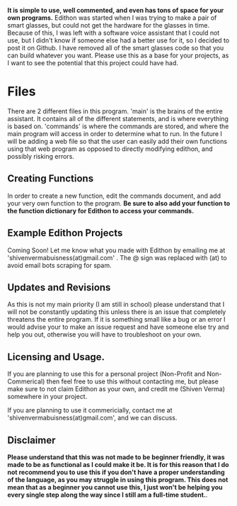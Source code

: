 **It is simple to use, well commented, and even has tons of space for your own programs.** Edithon was started when I was trying to make a pair of smart glasses, but could not get the hardware for the glasses in time. Because of this, I was left with a software voice assistant that I could not use, but I didn't know if someone else had a better use for it, so I decided to post it on Github. I have removed all of the smart glasses code so that you can build whatever you want. Please use this as a base for your projects, as I want to see the potential that this project could have had.


# Files
There are 2 different files in this program. 'main' is the brains of the entire assistant. It contains all of the different statements, and is where everything is based on. 'commands' is where the commands are stored, and where the main program will access in order to determine what to run. In the future I will be adding a web file so that the user can easily add their own functions using that web program as opposed to directly modifying edithon, and possibly risking errors.
## Creating Functions

In order to create a new function, edit the commands document, and add your very own function to the program. **Be sure to also add your function to the function dictionary for Edithon to access your commands.**
## Example Edithon Projects

Coming Soon! Let me know what you made with Edithon by emailing me at 'shivenvermabuisness(at)gmail.com' . The @ sign was replaced with (at) to avoid email bots scraping for spam.



## Updates and Revisions

As this is not my main priority (I am still in school) please understand that I will not be constantly updating this unless there is an issue that completely threatens the entire program. If it is something small like a bug or an error I would advise your to make an issue request and have someone else try and help you out, otherwise you will have to troubleshoot on your own. 

## Licensing and Usage.

If you are planning to use this for a personal project (Non-Profit and Non-Commerical) then feel free to use this without contacting me, but please make sure to not claim Edithon as your own, and credit me (Shiven Verma) somewhere in your project. 

If you are planning to use it commericially, contact me at 'shivenvermabuisness(at)gmail.com', and we can discuss.
## Disclaimer

**Please understand that this was not made to be beginner friendly, it was made to be as functional as I could make it be. It is for this reason that I do not recommend you to use this if you don't have a proper understanding of the language, as you may struggle in using this program. This does not mean that as a beginner you cannot use this, I just won't be helping you every single step along the way since I still am a full-time student.**.

